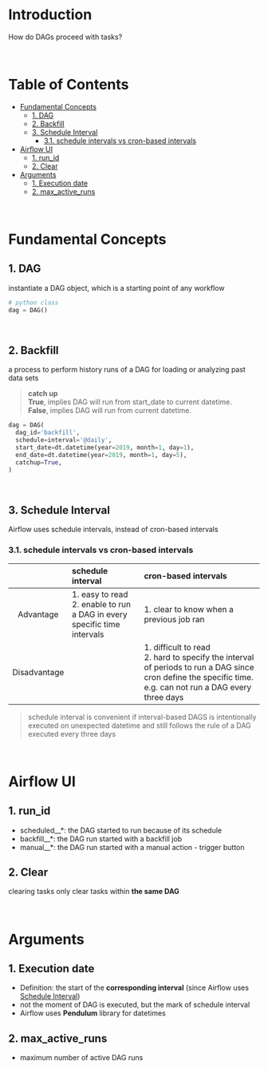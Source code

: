 <!-- omit in toc -->
# Introduction
How do DAGs proceed with tasks? 

<br />

<!-- omit in toc -->
# Table of Contents
- [Fundamental Concepts](#fundamental-concepts)
  - [1. DAG](#1-dag)
  - [2. Backfill](#2-backfill)
  - [3. Schedule Interval](#3-schedule-interval)
    - [3.1. schedule intervals vs cron-based intervals](#31-schedule-intervals-vs-cron-based-intervals)
- [Airflow UI](#airflow-ui)
  - [1. run_id](#1-run_id)
  - [2. Clear](#2-clear)
- [Arguments](#arguments)
  - [1. Execution date](#1-execution-date)
  - [2. max_active_runs](#2-max_active_runs)
  
<br />

# Fundamental Concepts

## 1. DAG
instantiate a DAG object, which is a starting point of any workflow 
        
  ``` python
  # python class
  dag = DAG()
  ```

<br />

## 2. Backfill
a process to perform history runs of a DAG for loading or analyzing past data sets
> **catch up** <br />
**True**, implies DAG will run from start_date to current datetime. <br />
**False**, implies DAG will run from current datetime.

    
  ```python
  dag = DAG(
    dag_id='backfill',
    schedule=interval='@daily',
    start_date=dt.datetime(year=2019, month=1, day=1),
    end_date=dt.datetime(year=2019, month=1, day=5),
    catchup=True,
  )
  ```

<br />

## 3. Schedule Interval
Airflow uses schedule intervals, instead of cron-based intervals

### 3.1. schedule intervals vs cron-based intervals
||schedule interval|cron-based intervals|
|:---:|:---|:---|
|Advantage|1. easy to read <br /> 2. enable to run a DAG in every specific time intervals|1. clear to know when a previous job ran|
|Disadvantage||1. difficult to read <br /> 2. hard to specify the interval of periods to run a DAG since cron define the specific time. e.g. can not run a DAG every three days|

> schedule interval is convenient if interval-based DAGS is intentionally executed on unexpected datetime and still follows the rule of a DAG executed every three days


<br />

# Airflow UI

## 1. run_id
* scheduled__*: the DAG started to run because of its schedule
* backfill__*: the DAG run started with a backfill job
* manual__*: the DAG run started with a manual action - trigger button

## 2. Clear
clearing tasks only clear tasks within **the same DAG**

<br />

# Arguments

## 1. Execution date
* Definition: the start of the **corresponding interval** (since Airflow uses [Schedule Interval](#schedule-interval))
* not the moment of DAG is executed, but the mark of schedule interval
* Airflow uses **Pendulum** library for datetimes


## 2. max_active_runs
* maximum number of active DAG runs




